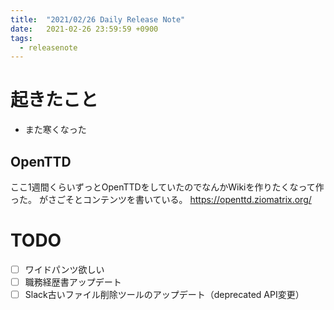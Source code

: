 ```yaml
---
title:  "2021/02/26 Daily Release Note"
date:   2021-02-26 23:59:59 +0900
tags:
  - releasenote
---
```

# 起きたこと

* また寒くなった

## OpenTTD

ここ1週間くらいずっとOpenTTDをしていたのでなんかWikiを作りたくなって作った。
がさごそとコンテンツを書いている。 https://openttd.ziomatrix.org/ 

# TODO 

- [ ] ワイドパンツ欲しい
- [ ] 職務経歴書アップデート
- [ ] Slack古いファイル削除ツールのアップデート（deprecated API変更）